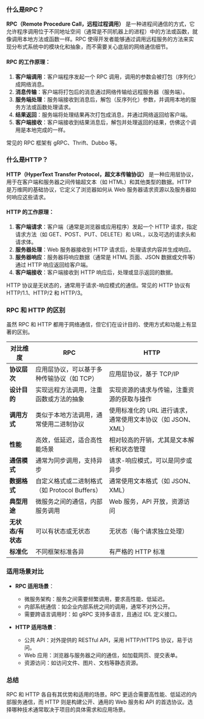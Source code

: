 ### 什么是RPC？

**RPC（Remote Procedure Call，远程过程调用）** 是一种进程间通信的方式，它允许程序调用位于不同地址空间（通常是不同机器上的进程）中的方法或函数，就像调用本地方法或函数一样。RPC 使得开发者能够通过调用远程服务的方法来实现分布式系统中的模块化和抽象，而不需要关心底层的网络通信细节。

#### RPC 的工作原理：

1. **客户端调用**：客户端程序发起一个 RPC 调用，调用的参数会被打包（序列化）成网络消息。
2. **消息传输**：客户端将打包后的消息通过网络传输给远程服务器（服务端）。
3. **服务端处理**：服务端接收到消息后，解包（反序列化）参数，并调用本地的服务方法或函数处理请求。
4. **结果返回**：服务端将处理结果再次打包成消息，并通过网络返回给客户端。
5. **客户端接收**：客户端接收到结果消息后，解包并处理返回的结果，仿佛这个调用是本地完成的一样。

常见的 RPC 框架有 gRPC、Thrift、Dubbo 等。

### 什么是HTTP？

**HTTP（HyperText Transfer Protocol，超文本传输协议）** 是一种应用层协议，用于在客户端和服务器之间传输超文本（如 HTML）和其他类型的数据。HTTP 是万维网的基础协议，它定义了浏览器如何从 Web 服务器请求资源以及服务器如何响应这些请求。

#### HTTP 的工作原理：
1. **客户端请求**：客户端（通常是浏览器或应用程序）发起一个 HTTP 请求，指定请求方法（如 GET、POST、PUT、DELETE）和 URL，以及可选的请求头和请求体。
2. **服务器处理**：Web 服务器接收到 HTTP 请求后，处理请求内容并生成响应。
3. **服务器响应**：服务器将响应数据（通常是 HTML 页面、JSON 数据或文件等）通过 HTTP 响应返回给客户端。
4. **客户端接收**：客户端接收到 HTTP 响应后，处理或显示返回的数据。

HTTP 协议是无状态的，通常用于请求-响应模式的通信。常见的 HTTP 协议有 HTTP/1.1、HTTP/2 和 HTTP/3。

### RPC 和 HTTP 的区别

虽然 RPC 和 HTTP 都用于网络通信，但它们在设计目的、使用方式和功能上有显著的区别。

| **对比维度**      | **RPC**                                       | **HTTP**                                                    |
| ----------------- | --------------------------------------------- | ----------------------------------------------------------- |
| **协议层次**      | 应用层协议，可以基于多种传输协议（如 TCP）    | 应用层协议，基于 TCP/IP                                     |
| **设计目的**      | 实现远程方法调用，注重函数或方法的抽象        | 实现资源的请求与传输，注重资源的获取与操作                  |
| **调用方式**      | 类似于本地方法调用，通常使用二进制协议        | 使用标准化的 URL 进行请求，通常使用文本协议（如 JSON、XML） |
| **性能**          | 高效，低延迟，适合高性能场景                  | 相对较高的开销，尤其是文本解析和状态管理                    |
| **通信模式**      | 通常为同步调用，支持异步                      | 请求-响应模式，可以是同步或异步                             |
| **数据格式**      | 自定义格式或二进制格式（如 Protocol Buffers） | 通常使用文本格式（如 JSON、XML）                            |
| **典型用途**      | 微服务之间的通信，内部服务调用                | Web 服务，API 开放，资源访问                                |
| **无状态/有状态** | 可以有状态或无状态                            | 无状态（每个请求独立处理）                                  |
| **标准化**        | 不同框架标准各异                              | 有严格的 HTTP 标准                                          |

### 适用场景对比

- **RPC 适用场景**：
  - 微服务架构：服务之间需要频繁调用，要求高性能、低延迟。
  - 内部系统通信：如企业内部系统之间的调用，通常不对外公开。
  - 需要跨语言调用时：如 gRPC 支持多语言，且通过 IDL 定义接口。

- **HTTP 适用场景**：
  - 公共 API：对外提供的 RESTful API，采用 HTTP/HTTPS 协议，易于访问。
  - Web 应用：浏览器与服务器之间的通信，如加载网页、提交表单。
  - 资源访问：如访问文件、图片、文档等静态资源。

### 总结

RPC 和 HTTP 各自有其优势和适用的场景。RPC 更适合需要高性能、低延迟的内部服务通信，而 HTTP 则是构建公开、通用的 Web 服务和 API 的首选协议。选择哪种技术通常取决于项目的具体需求和应用场景。